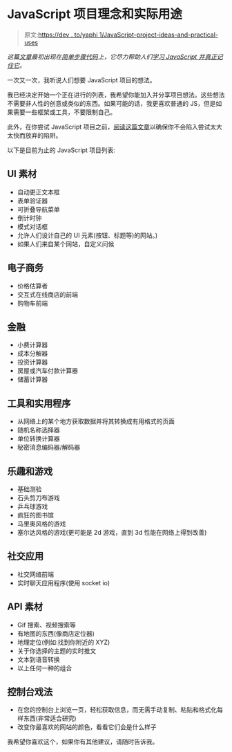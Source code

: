 # JavaScript 项目理念和实际用途

> 原文:[https://dev . to/yaphi 1/JavaScript-project-ideas-and-practical-uses](https://dev.to/yaphi1/javascript-project-ideas-and-practical-uses)

*这篇[文章](https://simplestepscode.com/javascript-project-ideas/)最初出现在[简单步骤代码](https://simplestepscode.com/)上，它尽力帮助人们[学习 JavaScript 并真正记住它](https://simplestepscode.com/learn-javascript/)。*

一次又一次，我听说人们想要 JavaScript 项目的想法。

我已经决定开始一个正在进行的列表，我希望你能加入并分享项目想法。这些想法不需要非人性的创意或类似的东西。如果可能的话，我更喜欢普通的 JS，但是如果需要一些框架或工具，不要限制自己。

此外，在你尝试 JavaScript 项目之前，[阅读这篇文章](https://simplestepscode.com/dangers-of-projects/)以确保你不会陷入尝试太大太快而放弃的陷阱。

以下是目前为止的 JavaScript 项目列表:

## [](#ui-stuff)UI 素材

*   自动更正文本框
*   表单验证器
*   可折叠导航菜单
*   倒计时钟
*   模式对话框
*   允许人们设计自己的 UI 元素(按钮、标题等)的网站。)
*   如果人们来自某个网站，自定义问候

## [](#ecommerce)电子商务

*   价格估算者
*   交互式在线商店的前端
*   购物车前端

## [](#finance)金融

*   小费计算器
*   成本分解器
*   投资计算器
*   房屋或汽车付款计算器
*   储蓄计算器

## [](#tools-and-utilities)工具和实用程序

*   从网络上的某个地方获取数据并将其转换成有用格式的页面
*   随机名称选择器
*   单位转换计算器
*   秘密消息编码器/解码器

## [](#fun-and-games)乐趣和游戏

*   基础测验
*   石头剪刀布游戏
*   乒乓球游戏
*   疯狂的图书馆
*   马里奥风格的游戏
*   塞尔达风格的游戏(更可能是 2d 游戏，直到 3d 性能在网络上得到改善)

## [](#social-applications)社交应用

*   社交网络前端
*   实时聊天应用程序(使用 socket io)

## [](#api-stuff)API 素材

*   Gif 搜索、视频搜索等
*   有地图的东西(像商店定位器)
*   地理定位(例如:找到你附近的 XYZ)
*   关于你选择的主题的实时推文
*   文本到语音转换
*   以上任何一种的组合

## [](#console-tricks)控制台戏法

*   在您的控制台上浏览一页，轻松获取信息，而无需手动复制、粘贴和格式化每样东西(非常适合研究)
*   改变你最喜欢的网站的颜色，看看它们会是什么样子

我希望你喜欢这个，如果你有其他建议，请随时告诉我。